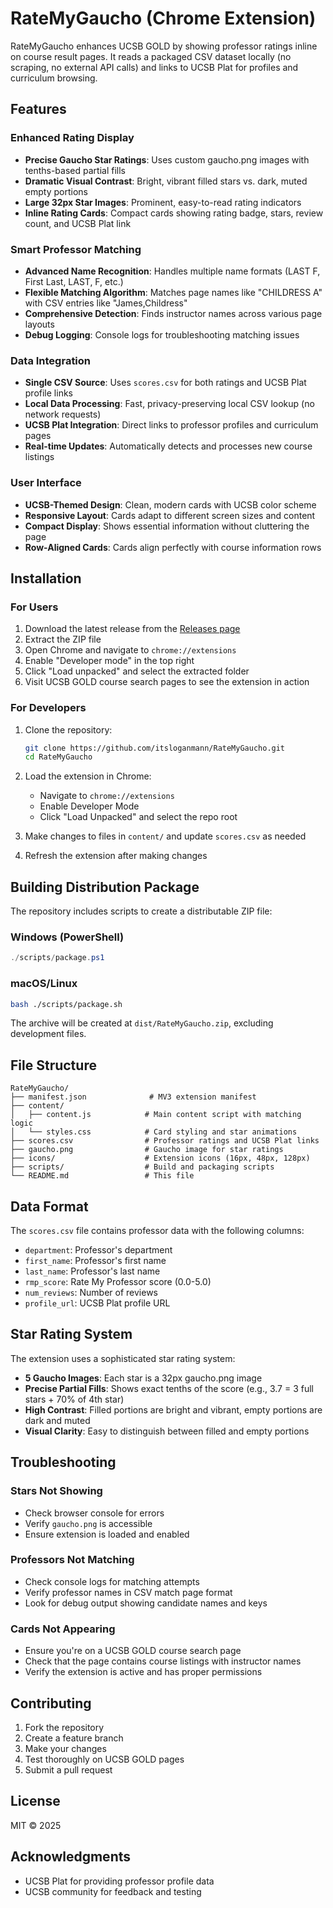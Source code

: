 # RateMyGaucho (Chrome Extension)

RateMyGaucho enhances UCSB GOLD by showing professor ratings inline on course result pages. It reads a packaged CSV dataset locally (no scraping, no external API calls) and links to UCSB Plat for profiles and curriculum browsing.

## Features

### Enhanced Rating Display
- **Precise Gaucho Star Ratings**: Uses custom gaucho.png images with tenths-based partial fills
- **Dramatic Visual Contrast**: Bright, vibrant filled stars vs. dark, muted empty portions
- **Large 32px Star Images**: Prominent, easy-to-read rating indicators
- **Inline Rating Cards**: Compact cards showing rating badge, stars, review count, and UCSB Plat link

### Smart Professor Matching
- **Advanced Name Recognition**: Handles multiple name formats (LAST F, First Last, LAST, F, etc.)
- **Flexible Matching Algorithm**: Matches page names like "CHILDRESS A" with CSV entries like "James,Childress"
- **Comprehensive Detection**: Finds instructor names across various page layouts
- **Debug Logging**: Console logs for troubleshooting matching issues

### Data Integration
- **Single CSV Source**: Uses `scores.csv` for both ratings and UCSB Plat profile links
- **Local Data Processing**: Fast, privacy-preserving local CSV lookup (no network requests)
- **UCSB Plat Integration**: Direct links to professor profiles and curriculum pages
- **Real-time Updates**: Automatically detects and processes new course listings

### User Interface
- **UCSB-Themed Design**: Clean, modern cards with UCSB color scheme
- **Responsive Layout**: Cards adapt to different screen sizes and content
- **Compact Display**: Shows essential information without cluttering the page
- **Row-Aligned Cards**: Cards align perfectly with course information rows

## Installation

### For Users
1. Download the latest release from the [Releases page](https://github.com/itsloganmann/RateMyGaucho/releases)
2. Extract the ZIP file
3. Open Chrome and navigate to `chrome://extensions`
4. Enable "Developer mode" in the top right
5. Click "Load unpacked" and select the extracted folder
6. Visit UCSB GOLD course search pages to see the extension in action

### For Developers
1. Clone the repository:
   ```bash
   git clone https://github.com/itsloganmann/RateMyGaucho.git
   cd RateMyGaucho
   ```

2. Load the extension in Chrome:
   - Navigate to `chrome://extensions`
   - Enable Developer Mode
   - Click "Load Unpacked" and select the repo root

3. Make changes to files in `content/` and update `scores.csv` as needed

4. Refresh the extension after making changes

## Building Distribution Package

The repository includes scripts to create a distributable ZIP file:

### Windows (PowerShell)
```powershell
./scripts/package.ps1
```

### macOS/Linux
```bash
bash ./scripts/package.sh
```

The archive will be created at `dist/RateMyGaucho.zip`, excluding development files.

## File Structure

```
RateMyGaucho/
├── manifest.json              # MV3 extension manifest
├── content/
│   ├── content.js            # Main content script with matching logic
│   └── styles.css            # Card styling and star animations
├── scores.csv                # Professor ratings and UCSB Plat links
├── gaucho.png                # Gaucho image for star ratings
├── icons/                    # Extension icons (16px, 48px, 128px)
├── scripts/                  # Build and packaging scripts
└── README.md                 # This file
```

## Data Format

The `scores.csv` file contains professor data with the following columns:
- `department`: Professor's department
- `first_name`: Professor's first name
- `last_name`: Professor's last name
- `rmp_score`: Rate My Professor score (0.0-5.0)
- `num_reviews`: Number of reviews
- `profile_url`: UCSB Plat profile URL

## Star Rating System

The extension uses a sophisticated star rating system:
- **5 Gaucho Images**: Each star is a 32px gaucho.png image
- **Precise Partial Fills**: Shows exact tenths of the score (e.g., 3.7 = 3 full stars + 70% of 4th star)
- **High Contrast**: Filled portions are bright and vibrant, empty portions are dark and muted
- **Visual Clarity**: Easy to distinguish between filled and empty portions

## Troubleshooting

### Stars Not Showing
- Check browser console for errors
- Verify `gaucho.png` is accessible
- Ensure extension is loaded and enabled

### Professors Not Matching
- Check console logs for matching attempts
- Verify professor names in CSV match page format
- Look for debug output showing candidate names and keys

### Cards Not Appearing
- Ensure you're on a UCSB GOLD course search page
- Check that the page contains course listings with instructor names
- Verify the extension is active and has proper permissions

## Contributing

1. Fork the repository
2. Create a feature branch
3. Make your changes
4. Test thoroughly on UCSB GOLD pages
5. Submit a pull request

## License

MIT © 2025

## Acknowledgments

- UCSB Plat for providing professor profile data
- UCSB community for feedback and testing
